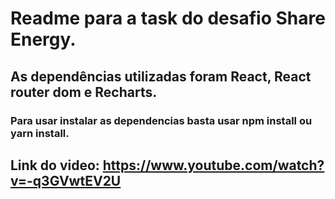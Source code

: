 # Readme para a task do desafio Share Energy.

## As dependências utilizadas foram React, React router dom e Recharts.

### Para usar instalar as dependencias basta usar npm install ou yarn install.

## Link do video: https://www.youtube.com/watch?v=-q3GVwtEV2U
